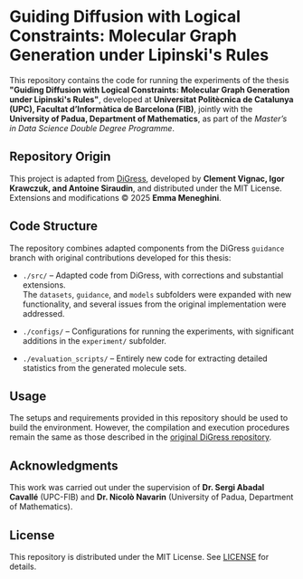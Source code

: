 # Guiding Diffusion with Logical Constraints: Molecular Graph Generation under Lipinski's Rules

This repository contains the code for running the experiments of the thesis **"Guiding Diffusion with Logical Constraints: Molecular Graph Generation under Lipinski's Rules"**, developed at **Universitat Politècnica de Catalunya (UPC), Facultat d’Informàtica de Barcelona (FIB)**, jointly with the **University of Padua, Department of Mathematics**, as part of the *Master’s in Data Science Double Degree Programme*.  

## Repository Origin
This project is adapted from [DiGress](https://github.com/cvignac/DiGress), developed by **Clement Vignac, Igor Krawczuk, and Antoine Siraudin**, and distributed under the MIT License.  
Extensions and modifications © 2025 **Emma Meneghini**.  

## Code Structure
The repository combines adapted components from the DiGress `guidance` branch with original contributions developed for this thesis:
- `./src/` – Adapted code from DiGress, with corrections and substantial extensions.  
  The `datasets`, `guidance`, and `models` subfolders were expanded with new functionality, and several issues from the original implementation were addressed.

- `./configs/` – Configurations for running the experiments, with significant additions in the `experiment/` subfolder.

- `./evaluation_scripts/` – Entirely new code for extracting detailed statistics from the generated molecule sets.  

## Usage
The setups and requirements provided in this repository should be used to build the environment. However, the compilation and execution procedures remain the same as those described in the [original DiGress repository](https://github.com/cvignac/DiGress).

## Acknowledgments
This work was carried out under the supervision of **Dr. Sergi Abadal Cavallé** (UPC-FIB) and **Dr. Nicolò Navarin** (University of Padua, Department of Mathematics).  

## License
This repository is distributed under the MIT License. See [LICENSE](./LICENSE) for details.